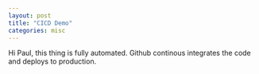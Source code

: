 ```yaml
---
layout: post
title: "CICD Demo"
categories: misc
---
```


Hi Paul, this thing is fully automated. Github continous integrates the code and deploys to production.
